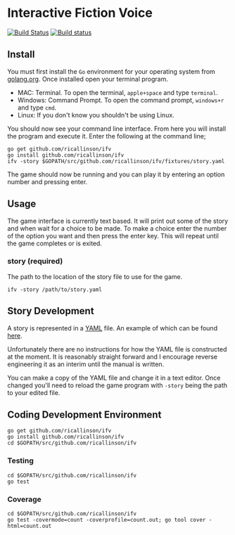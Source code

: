 # Interactive Fiction Voice

[![Build Status](https://travis-ci.org/ricallinson/ifv.svg?branch=master)](https://travis-ci.org/ricallinson/ifv) [![Build status](https://ci.appveyor.com/api/projects/status/me65m9g0ji5aj431/branch/master?svg=true)](https://ci.appveyor.com/project/ricallinson/ifv/branch/master)

## Install

You must first install the `Go` environment for your operating system from [golang.org](https://golang.org/dl/). Once installed open your terminal program.

* MAC: Terminal. To open the terminal, `apple+space` and type `terminal`.
* Windows: Command Prompt. To open the command prompt, `windows+r` and type `cmd`.
* Linux: If you don't know you shouldn't be using Linux.

You should now see your command line interface. From here you will install the program and execute it. Enter the following at the command line;

	go get github.com/ricallinson/ifv
	go install github.com/ricallinson/ifv
	ifv -story $GOPATH/src/github.com/ricallinson/ifv/fixtures/story.yaml

The game should now be running and you can play it by entering an option number and pressing enter.

## Usage

The game interface is currently text based. It will print out some of the story and when wait for a choice to be made. To make a choice enter the number of the option you want and then press the enter key. This will repeat until the game completes or is exited.

### story (required)

The path to the location of the story file to use for the game.

	ifv -story /path/to/story.yaml

## Story Development

A story is represented in a [YAML](http://yaml.org/) file. An example of which can be found [here](https://github.com/ricallinson/ifv/blob/master/fixtures/story.yaml).

Unfortunately there are no instructions for how the YAML file is constructed at the moment. It is reasonably straight forward and I encourage reverse engineering it as an interim until the manual is written.

You can make a copy of the YAML file and change it in a text editor. Once changed you'll need to reload the game program with `-story` being the path to your edited file.

## Coding Development Environment

	go get github.com/ricallinson/ifv
	go install github.com/ricallinson/ifv
	cd $GOPATH/src/github.com/ricallinson/ifv

### Testing

	cd $GOPATH/src/github.com/ricallinson/ifv
	go test

### Coverage

	cd $GOPATH/src/github.com/ricallinson/ifv
	go test -covermode=count -coverprofile=count.out; go tool cover -html=count.out
